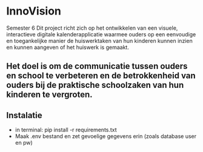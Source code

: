 # InnoVision
Semester 6
Dit project richt zich op het ontwikkelen van een visuele, interactieve digitale kalenderapplicatie waarmee ouders op een eenvoudige en toegankelijke manier de huiswerktaken van hun kinderen kunnen inzien en kunnen aangeven of het huiswerk is gemaakt.

Het doel is om de communicatie tussen ouders en school te verbeteren en de betrokkenheid van ouders bij de praktische schoolzaken van hun kinderen te vergroten. 
---

## Instalatie
- in terminal: pip install -r requirements.txt
- Maak .env bestand en zet gevoelige gegevens erin (zoals database user en pw)
